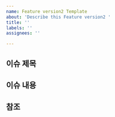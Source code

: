 ```yaml
---
name: Feature version2 Template
about: 'Describe this Feature version2 '
title: ''
labels: ''
assignees: ''

---
```


## 이슈 제목

## 이슈 내용
 
## 참조
